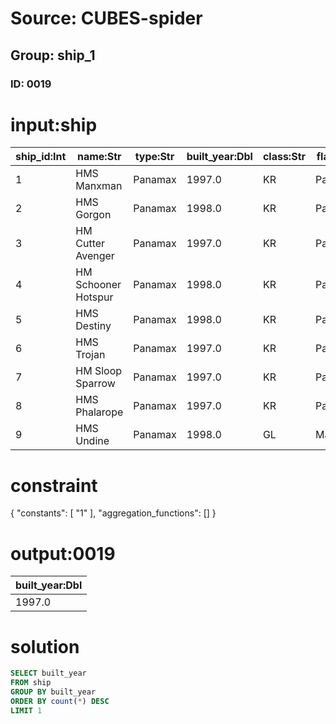 # Source: CUBES-spider
## Group: ship_1
### ID: 0019

# input:ship

| ship_id:Int | name:Str | type:Str | built_year:Dbl | class:Str | flag:Str |
|---|---|---|---|---|---|
| 1 | HMS Manxman | Panamax | 1997.0 | KR | Panama |
| 2 | HMS Gorgon | Panamax | 1998.0 | KR | Panama |
| 3 | HM Cutter Avenger | Panamax | 1997.0 | KR | Panama |
| 4 | HM Schooner Hotspur | Panamax | 1998.0 | KR | Panama |
| 5 | HMS Destiny | Panamax | 1998.0 | KR | Panama |
| 6 | HMS Trojan | Panamax | 1997.0 | KR | Panama |
| 7 | HM Sloop Sparrow | Panamax | 1997.0 | KR | Panama |
| 8 | HMS Phalarope | Panamax | 1997.0 | KR | Panama |
| 9 | HMS Undine | Panamax | 1998.0 | GL | Malta |

# constraint

{
  "constants": [
    "1"
  ],
  "aggregation_functions": []
}

# output:0019

| built_year:Dbl |
|---|
| 1997.0 |

# solution

```sql
SELECT built_year
FROM ship
GROUP BY built_year
ORDER BY count(*) DESC
LIMIT 1
```
